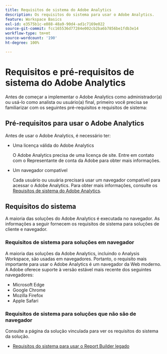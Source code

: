 ```yaml
---
title: Requisitos de sistema do Adobe Analytics
description: Os requisitos do sistema para usar o Adobe Analytics.
feature: Workspace Basics
exl-id: e3575b1c-e088-48a9-90d4-ad1c7169e022
source-git-commit: fcc165536d77284e002cb2ba6b7856be1fdb3e14
workflow-type: tm+mt
source-wordcount: '190'
ht-degree: 100%

---
```


# Requisitos e pré-requisitos de sistema do Adobe Analytics

Antes de começar a implementar o Adobe Analytics como administrador(a) ou usá-lo como analista ou usuário(a) final, primeiro você precisa se familiarizar com os seguintes pré-requisitos e requisitos de sistema:

## Pré-requisitos para usar o Adobe Analytics 

Antes de usar o Adobe Analytics, é necessário ter:

* Uma licença válida do Adobe Analytics

  O Adobe Analytics precisa de uma licença de site. Entre em contato com o Representante de conta da Adobe para obter mais informações.

* Um navegador compatível

  Cada usuário ou usuária precisará usar um navegador compatível para acessar o Adobe Analytics. Para obter mais informações, consulte os [Requisitos de sistema do Adobe Analytics](/help/analyze/get-started/sys-reqs.md).

## Requisitos do sistema

A maioria das soluções do Adobe Analytics é executada no navegador. As informações a seguir fornecem os requisitos de sistema para soluções de cliente e navegador.

### Requisitos de sistema para soluções em navegador

A maioria das soluções da Adobe Analytics, incluindo o Analysis Workspace, são usadas em navegadores. Portanto, o requisito mais importante para usar o Adobe Analytics é um navegador da Web moderno. A Adobe oferece suporte à versão estável mais recente dos seguintes navegadores:

* Microsoft Edge
* Google Chrome
* Mozilla Firefox
* Apple Safari

### Requisitos de sistema para soluções que não são de navegador

Consulte a página da solução vinculada para ver os requisitos do sistema da solução.

* [Requisitos do sistema para usar o Report Builder legado](/help/analyze/legacy-report-builder/setup/system-requirements.md)

